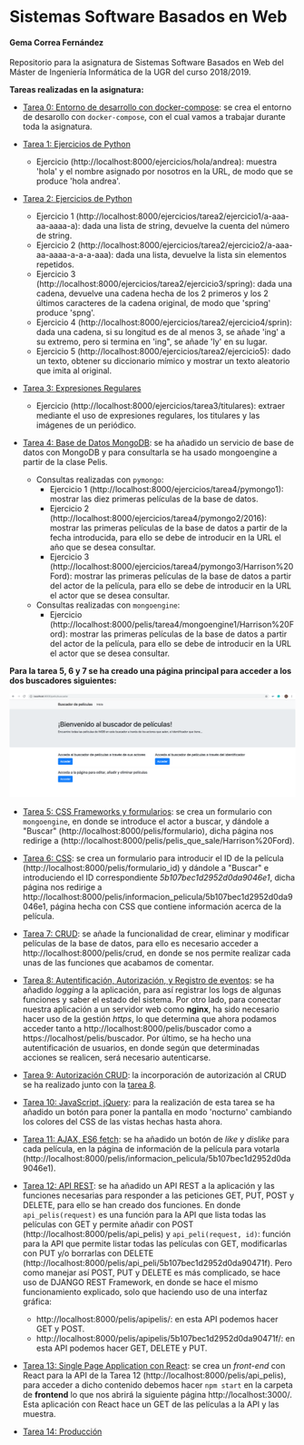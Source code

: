 # Sistemas Software Basados en Web

#### Gema Correa Fernández

Repositorio para la asignatura de Sistemas Software Basados en Web del Máster de Ingeniería Informática de la UGR del curso 2018/2019.

**Tareas realizadas en la asignatura:**

- [Tarea 0: Entorno de desarrollo con docker-compose](https://github.com/Gecofer/MII_SSBW_1819/tree/master/Tarea%200): se crea el entorno de desarollo con `docker-compose`, con el cual vamos a trabajar durante toda la asignatura.


- [Tarea 1: Ejercicios de Python](https://github.com/Gecofer/MII_SSBW_1819/tree/master/Tarea%201)
  - Ejercicio (http://localhost:8000/ejercicios/hola/andrea): muestra 'hola' y el nombre asignado por nosotros en la URL, de modo que se produce 'hola andrea'.


- [Tarea 2: Ejercicios de Python](https://github.com/Gecofer/MII_SSBW_1819/tree/master/Tarea%202)
  - Ejercicio 1 (http://localhost:8000/ejercicios/tarea2/ejercicio1/a-aaa-aa-aaaa-a): dada una lista de string, devuelve la cuenta del número de string.
  - Ejercicio 2 (http://localhost:8000/ejercicios/tarea2/ejercicio2/a-aaa-aa-aaaa-a-a-a-aaa): dada una lista, devuelve la lista sin elementos repetidos.
  - Ejercicio 3 (http://localhost:8000/ejercicios/tarea2/ejercicio3/spring): dada una cadena, devuelve una cadena hecha de los 2 primeros y los 2 últimos caracteres de la cadena original, de modo que 'spring' produce 'spng'.
  - Ejercicio 4 (http://localhost:8000/ejercicios/tarea2/ejercicio4/sprin): dada una cadena, si su longitud es de al menos 3, se añade 'ing' a su extremo, pero si termina en 'ing", se añade 'ly' en su lugar.
  - Ejercicio 5 (http://localhost:8000/ejercicios/tarea2/ejercicio5): dado un texto, obtener su diccionario mímico y mostrar un texto aleatorio que imita al original.


- [Tarea 3: Expresiones Regulares](https://github.com/Gecofer/MII_SSBW_1819/tree/master/Tarea%203)
  - Ejercicio (http://localhost:8000/ejercicios/tarea3/titulares): extraer mediante el uso de expresiones regulares, los titulares y las imágenes de un periódico.


- [Tarea 4: Base de Datos MongoDB](https://github.com/Gecofer/MII_SSBW_1819/tree/master/Tarea%204): se ha añadido un servicio de base de datos con MongoDB y para consultarla se ha usado mongoengine a partir de la clase Pelis.
  - Consultas realizadas con `pymongo`:
    - Ejercicio 1 (http://localhost:8000/ejercicios/tarea4/pymongo1): mostrar las diez primeras películas de la base de datos.
    - Ejercicio 2 (http://localhost:8000/ejercicios/tarea4/pymongo2/2016): mostrar las primeras películas de la base de datos a partir de la fecha introducida, para ello se debe de introducir en la URL el año que se desea consultar.
    - Ejercicio 3 (http://localhost:8000/ejercicios/tarea4/pymongo3/Harrison%20Ford): mostrar las primeras películas de la base de datos a partir del actor de la película, para ello se debe de introducir en la URL el actor que se desea consultar.
  - Consultas realizadas con `mongoengine`:  
    - Ejercicio (http://localhost:8000/pelis/tarea4/mongoengine1/Harrison%20Ford): mostrar las primeras películas de la base de datos a partir del actor de la película, para ello se debe de introducir en la URL el actor que se desea consultar.


**Para la tarea 5, 6 y 7 se ha creado una página principal para acceder a los dos buscadores siguientes:**

![](imagenes/1.png)

- [Tarea 5: CSS Frameworks y formularios](https://github.com/Gecofer/MII_SSBW_1819/tree/master/Tarea%205): se crea un formulario con `mongoengine`, en donde se introduce el actor a buscar, y dándole a "Buscar" (http://localhost:8000/pelis/formulario), dicha página nos redirige a (http://localhost:8000/pelis/pelis_que_sale/Harrison%20Ford).


- [Tarea 6: CSS](https://github.com/Gecofer/MII_SSBW_1819/tree/master/Tarea%206): se crea un formulario para introducir el ID de la película (http://localhost:8000/pelis/formulario_id) y dándole a "Buscar" e introduciendo el ID correspondiente _5b107bec1d2952d0da9046e1_, dicha página nos redirige a http://localhost:8000/pelis/informacion_pelicula/5b107bec1d2952d0da9046e1, página hecha con CSS que contiene información acerca de la película.


- [Tarea 7: CRUD](https://github.com/Gecofer/MII_SSBW_1819/tree/master/Tarea%207): se añade la funcionalidad de crear, eliminar y modificar películas de la base de datos, para ello es necesario acceder a http://localhost:8000/pelis/crud, en donde se nos permite realizar cada unas de las funciones que acabamos de comentar.


- [Tarea 8: Autentificación, Autorización, y Registro de eventos](https://github.com/Gecofer/MII_SSBW_1819/tree/master/Tarea%208): se ha añadido _logging_ a la aplicación, para así registrar los logs de algunas funciones y saber el estado del sistema. Por otro lado, para conectar nuestra aplicación a un servidor web como **nginx**, ha sido necesario hacer uso de la gestión _https_, lo que determina que ahora podamos acceder tanto a http://localhost:8000/pelis/buscador como a https://localhost/pelis/buscador. Por último, se ha hecho una autentificación de usuarios, en donde según que determinadas acciones se realicen, será necesario autenticarse.


- [Tarea 9: Autorización CRUD](https://github.com/Gecofer/MII_SSBW_1819/tree/master/Tarea%209): la incorporación de autorización al CRUD se ha realizado junto con la [tarea 8](https://github.com/Gecofer/MII_SSBW_1819/tree/master/Tarea%208).


- [Tarea 10: JavaScript, jQuery](https://github.com/Gecofer/MII_SSBW_1819/tree/master/Tarea%2010): para la realización de esta tarea se ha añadido un botón para poner la pantalla en modo 'nocturno' cambiando los colores del CSS de las vistas hechas hasta ahora.


- [Tarea 11: AJAX, ES6 fetch](https://github.com/Gecofer/MII_SSBW_1819/tree/master/Tarea%2011): se ha añadido un botón de _like_ y _dislike_ para cada película, en la página de información de la película para votarla (http://localhost:8000/pelis/informacion_pelicula/5b107bec1d2952d0da9046e1).


- [Tarea 12: API REST](https://github.com/Gecofer/MII_SSBW_1819/tree/master/Tarea%2012): se ha añadido un API REST a la aplicación y las funciones necesarias para responder a las peticiones GET, PUT, POST y DELETE, para ello se han creado dos funciones. En donde `api_pelis(request)` es una función para la API que lista todas las películas con GET y permite añadir con POST (http://localhost:8000/pelis/api_pelis) y `api_peli(request, id)`: función para la API que permite listar todas las películas con GET, modificarlas con PUT y/o borrarlas con DELETE (http://localhost:8000/pelis/api_peli/5b107bec1d2952d0da90471f). Pero como manejar así POST, PUT y DELETE es más complicado, se hace uso de DJANGO REST Framework, en donde se hace el mismo funcionamiento explicado, solo que haciendo uso de una interfaz gráfica:
    - http://localhost:8000/pelis/apipelis/: en esta API podemos hacer GET y POST.
    - http://localhost:8000/pelis/apipelis/5b107bec1d2952d0da90471f/: en esta API podemos hacer GET, DELETE y PUT.


- [Tarea 13: Single Page Application con React](https://github.com/Gecofer/MII_SSBW_1819/tree/master/Tarea%2013): se crea un _front-end_ con React para la API de la Tarea 12 (http://localhost:8000/pelis/api_pelis), para acceder a dicho contenido debemos hacer `npm start` en la carpeta de **frontend** lo que nos abrirá la siguiente página http://localhost:3000/. Esta aplicación con React hace un GET de las películas a la API y las muestra.


- [Tarea 14: Producción](https://github.com/Gecofer/MII_SSBW_1819/tree/master/Tarea%2014)

